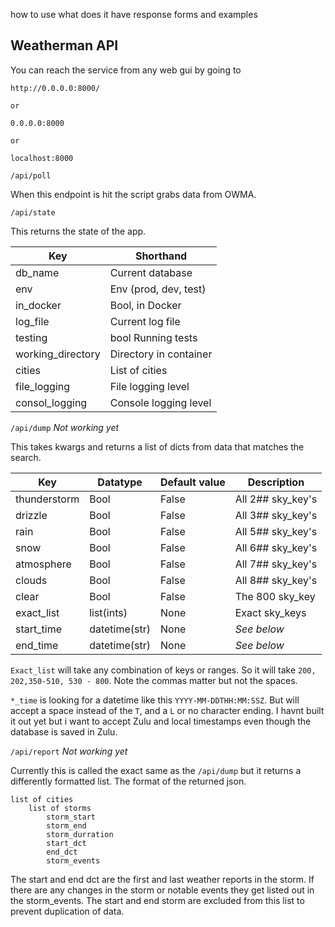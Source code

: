 how to use
what does it have
response forms and examples

## Weatherman API

You can reach the service from any web gui by going to 

```http
http://0.0.0.0:8000/

or

0.0.0.0:8000

or

localhost:8000
```

`/api/poll`

When this endpoint is hit the script grabs data from OWMA. 

`/api/state`

This returns the state of the app. 

| Key               | Shorthand                 |
| ---               | ---                       |
| db_name           | Current database          |
| env               | Env (prod, dev, test)     |
| in_docker         | Bool, in Docker           |
| log_file          | Current log file          |
| testing           | bool Running tests        |
| working_directory | Directory in container    |
| cities            | List of cities            |
| file_logging      | File logging level        |
| consol_logging    | Console logging level     |

`/api/dump` _Not working yet_

This takes kwargs and returns a list of dicts from data that matches the search. 

| Key           | Datatype      | Default value | Description |
| ---           | ---           | ---   | --- |
| thunderstorm  | Bool          | False | All 2## sky_key's |
| drizzle       | Bool          | False | All 3## sky_key's |
| rain          | Bool          | False | All 5## sky_key's |
| snow          | Bool          | False | All 6## sky_key's |
| atmosphere    | Bool          | False | All 7## sky_key's |
| clouds        | Bool          | False | All 8## sky_key's |
| clear         | Bool          | False | The 800 sky_key   |
| exact_list    | list(ints)    | None  | Exact sky_keys    |
| start_time    | datetime(str) | None  | _See below_       |
| end_time      | datetime(str) | None  | _See below_       |

`Exact_list` will take any combination of keys or ranges. 
So it will take `200, 202,350-510, 530 - 800`. 
Note the commas matter but not the spaces. 

`*_time` is looking for a datetime like this `YYYY-MM-DDTHH:MM:SSZ`. 
But will accept a space instead of the `T`, and a `L` or no character ending. 
I havnt built it out yet but i want to accept Zulu and local timestamps even though the database is saved in Zulu. 

`/api/report` _Not working yet_

Currently this is called the exact same as the `/api/dump` but it returns a differently formatted list. 
The format of the returned json. 
```text
list of cities
    list of storms
        storm_start
        storm_end
        storm_durration
        start_dct
        end_dct
        storm_events
```

The start and end dct are the first and last weather reports in the storm. 
If there are any changes in the storm or notable events they get listed out in the storm_events. 
The start and end storm are excluded from this list to prevent duplication of data. 
